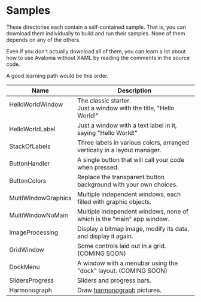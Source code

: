 # Samples

These directories each contain a self-contained sample. That is, you can download
them individually to build and run their samples. None of them depends on any of
the others.

Even if you don't actually download all of them, you can learn a lot about how to
use Avalonia without XAML by reading the comments in the source code.

A good learning path would be this order.

| Name                       | Description                                                              |
|----------------------------|--------------------------------------------------------------------------|
| HelloWorldWindow<br>&nbsp; | The classic starter.<br>Just a window with the title, "Hello World!"     |
| HelloWorldLabel            | Just a window with a text label in it, saying "Hello World!"             |
| StackOfLabels              | Three labels in various colors, arranged vertically in a layout manager. |
| ButtonHandler              | A single button that will call your code when pressed.                   |
| ButtonColors               | Replace the transparent button background with your own choices.         |
| MultiWindowGraphics        | Multiple independent windows, each filled with graphic objects.          |
| MultiWindowNoMain          | Multiple independent windows, none of which is the "main" app window.    |
| ImageProcessing            | Display a bitmap image, modify its data, and display it again.           |
| GridWindow                 | Some controls laid out in a grid. (COMING SOON)                          |
| DockMenu                   | A window with a menubar using the "dock" layout. (COMING SOON)           |
| SlidersProgress            | Sliders and progress bars.                                               |
| Harmonograph               | Draw [harmonograph](https://en.wikipedia.org/wiki/Harmonograph) pictures.|
